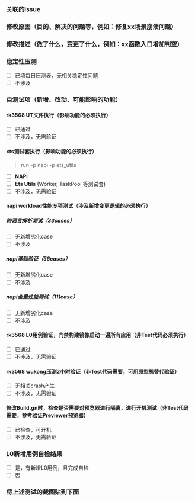 ### 关联的Issue

### 修改原因（目的、解决的问题等，例如：修复xx场景崩溃问题）

### 修改描述（做了什么，变更了什么，例如：xx函数入口增加判空）
### 稳定性压测
- [ ] 已填每日压测表，无相关稳定性问题
- [ ] 不涉及

### 自测试项（新增、改动、可能影响的功能）

#### rk3568 UT文件执行（影响功能的必须执行）

- [ ] 已通过
- [ ] 不涉及，无需验证

#### xts测试套执行（影响功能的必须执行）

> run -p napi -p ets_utils

- [ ] **NAPI**
- [ ] **Ets Utils** (Worker, TaskPool 等测试套)
- [ ] 不涉及，无需验证

#### napi workload性能专项测试（涉及新增变更逻辑的必须执行）

##### 跨语言解析测试（33cases）

- [ ] 无新增劣化case
- [ ] 不涉及

##### napi基础验证（56cases）

- [ ] 无新增劣化case
- [ ] 不涉及

##### napi全量性能测试（111case）

- [ ] 无新增劣化case
- [ ] 不涉及

#### rk3568 L0用例验证，门禁构建镜像启动一遍所有应用（非Test代码必须执行）

- [ ] 已通过
- [ ] 不涉及，无需验证

#### rk3568 wukong压测2小时验证（非Test代码需要，可用原型机替代验证）

- [ ] 无相关crash产生
- [ ] 不涉及，无需验证

#### 修改Build.gn时，检查是否需要对预览器进行隔离，进行开机测试（非Test代码需要，参考[验证Previewer预览器](https://gitee.com/YuliCheng998244353/arkui_napi/wikis/%E8%93%9D%E5%8C%BA%E9%AA%8C%E8%AF%81Previewer%E9%A2%84%E8%A7%88%E5%99%A8?sort_id=14385376)）

- [ ] 已检查，可开机
- [ ] 不涉及，无需验证

### L0新增用例自检结果
- [ ] 是，有新增L0用例，且完成自检
- [ ] 否

### 将上述测试的截图贴到下面

